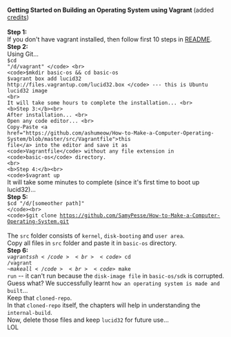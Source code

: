 <b> Getting Started on Building an Operating System using Vagrant </b>
(added <a href="https://github.com/SamyPesse/How-to-Make-a-Computer-Operating-System">credits</a>)<br><br>
<b>Step 1:</b><br>
If you don't have vagrant installed, 
then follow first 10 steps in 
<a href="https://github.com/dragonwolverines/GettingStarted-Vagrant-Win8.1/blob/master/README.md">README</a>.<br>
<b>Step 2:</b><br>
Using Git... <br>
<code>$cd "/d/vagrant" </code> <br>
<code>$mkdir basic-os && cd basic-os </code><br>
<code>$vagrant box add lucid32 http://files.vagrantup.com/lucid32.box </code> --- this is Ubuntu lucid32 image
<br>
It will take some hours to complete the installation... <br>
<b>Step 3:</b><br>
After installation... <br>
Open any code editor... <br>
Copy-Paste <a href="https://github.com/ashumeow/How-to-Make-a-Computer-Operating-System/blob/master/src/Vagrantfile">this file</a> into the editor and save it as <code>Vagrantfile</code> without any file extension in <code>basic-os</code> directory.
<br>
<b>Step 4:</b><br>
<code>$vagrant up</code><br>
It will take some minutes to complete (since it's first time to boot up lucid32)...<br>
<b>Step 5:</b><br>
<code>$cd "/d/[someother path]" </code><br>
<code>$git clone https://github.com/SamyPesse/How-to-Make-a-Computer-Operating-System.git </code><br>
The <code>src</code> folder consists of <code>kernel</code>, <code>disk-booting</code> and <code>user area</code>.<br>
Copy all files in <code>src</code> folder and paste it in <code>basic-os</code> directory. <br>
<b>Step 6:</b><br>
<code>$vagrant ssh</code><br>
<code>~$cd /vagrant </code><br>
<code>~$make all</code><br>
<code>~$make run</code> -- it can't run because the <code>disk-image file</code> in <code>basic-os/sdk</code> is corrupted.
<br>
Guess what? We successfully learnt <code>how an operating system is made and built</code>... <br>
Keep that <code>cloned-repo</code>. 
<br>
In that <code>cloned-repo</code> itself, the chapters will help in understanding the <code>internal-build</code>. <br>
Now, delete those files and keep <code>lucid32</code> for future use... <br>
LOL
